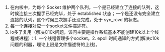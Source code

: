 1. 在内核中，为每个 Socket 维护两个队列。一个是已经建立了连接的队列，这时候连接三次握手已经完毕，处于 established 状态；一个是还没有完全建立连接的队列，这个时候三次握手还没完成，处于 syn_rcvd 的状态。     
1. 每一个连接对应一个socket文件描述符。    
1. io多了复用（解决C10k问题，该问主要是操作系统基本不能创建10k以上个线程或进程）：1. 一个线程管理多个socket。2. epoll 时间通知的方式(解决c10k问题的利器，理论上限是文件描述符的上线)。        
